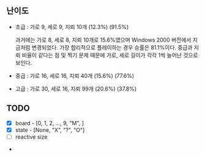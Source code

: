 ## 난이도
- 초급 : 가로 9, 세로 9, 지뢰 10개 (12.3%) (91.5%)

  과거에는 가로 8, 세로 8, 지뢰 10개로 15.6%였으며 Windows 2000 버전에서 지금처럼 변경되었다. 가장 합리적으로 플레이하는 경우 승률은 81.1%이다. 중급과 지뢰 비율이 같다는 점 및 찍기 문제 때문에 가로, 세로 길이가 각각 1씩 늘어난 것으로 보인다.
- 중급 : 가로 16, 세로 16, 지뢰 40개 (15.6%) (77.6%)
- 고급 : 가로 30, 세로 16, 지뢰 99개 (20.6%) (37.8%)

## TODO

- [X] board - [0, 1, 2, ..., 9, "M", ]
- [X] state - [None, "X", "?", "O"]
- [ ] reactive size
- 
